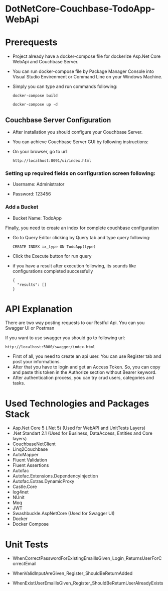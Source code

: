 # DotNetCore-Couchbase-TodoApp-WebApi

# Prerequests

- Project already have a docker-compose file for dockerize Asp.Net Core WebApi and Couchbase Server.

- You can run docker-compose file by Package Manager Console into Visual Studio Envirenment or Command Line on your Windows Machine.

- Simply you can type and run commands following:

  ```
  docker-compose build
  ```

  ```
  docker-compose up -d
  ```

## Couchbase Server Configuration

- After installation you should configure your Couchbase Server. 

- You can achieve Couchbase Server GUI by following instructions:

- On your browser, go to url

  ```
  http://localhost:8091/ui/index.html
  ```

 ### Setting up  required fields on configuration screen following:

- Username: Administrator

- Password: 123456

### Add a Bucket

- Bucket Name: TodoApp

Finally, you need to create an index for complete couchbase configuration

- Go to Query Editor clicking by Query tab and type query following:

  ```
  CREATE INDEX ix_type ON TodoApp(type)
  ```

-  Click the Execute button for run query

- if you have a result after execution following, its sounds like configurations completed successfully 

  ```
  {
    "results": []
  }
  ```

# API Explanation

There are two way posting requests to our Restful Api. You can you Swagger UI or Postman

If you want to use swagger you should go to following url:

  ```
  http://localhost:5000/swagger/index.html
  ```

- First of all, you need to create an api user. You can use Register tab and post your informations.
- After that you have to login and get an Access Token. So, you can copy and paste this token in the Authorize section without Bearer keyword.
- After authentication process, you can try crud users, categories and tasks.

# Used Technologies and Packages Stack

- Asp.Net Core 5 (.Net 5)  (Used for WebAPI and UnitTests Layers)
- .Net Standart 2.1 (Used for Business, DataAccess, Entities and Core layers)
- CouchbaseNetClient
- Linq2Couchbase
- AutoMapper
- Fluent Validation
- Fluent Assertions
- Autofac
- Autofac.Extensions.DependencyInjection
- Autofac.Extras.DynamicProxy
- Castle.Core
- log4net
- NUnit
- Moq
- JWT
- Swashbuckle.AspNetCore (Used for Swagger UI)
- Docker
- Docker Compose

# Unit Tests

- WhenCorrectPasswordForExistingEmailIsGiven_Login_ReturnsUserForCorrectEmail

- WhenValidInputAreGiven_Register_ShouldBeReturnAdded

- WhenExistUserEmailIsGiven_Register_ShouldBeReturnUserAlreadyExists
